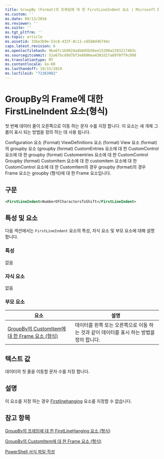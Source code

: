 ```yaml
---
title: GroupBy (Format)의 프레임에 대 한 FirstLineIndent 요소 | Microsoft Docs
ms.custom: ''
ms.date: 09/13/2016
ms.reviewer: ''
ms.suite: ''
ms.tgt_pltfrm: ''
ms.topic: article
ms.assetid: 33be3b9e-53c8-433f-8c11-c65b0d46744c
caps.latest.revision: 6
ms.openlocfilehash: 9ba6fc1b9924a4b0d5b56ee15290a2293217403c
ms.sourcegitcommit: 52a67bcd9d7bf3e8600ea4302d1fa8970ff9c998
ms.translationtype: MT
ms.contentlocale: ko-KR
ms.lasthandoff: 10/15/2019
ms.locfileid: "72363082"
---
```

# <a name="firstlineindent-element-for-frame-for-groupby-format"></a>GroupBy의 Frame에 대한 FirstLineIndent 요소(형식)

첫 번째 데이터 줄이 오른쪽으로 이동 하는 문자 수를 지정 합니다. 이 요소는 새 개체 그룹이 표시 되는 방법을 정의 하는 데 사용 됩니다.

Configuration 요소 (Format) ViewDefinitions 요소 (format) View 요소 (format)의 groupby 요소 (groupby (format) CustomEntries 요소에 대 한 CustomControl 요소에 대 한 groupby (format) Customentries 요소에 대 한 CustomControl Groupby (format) CustomItem 요소에 대 한 customitem 요소에 대 한 CustomControl 요소에 대 한 CustomItem의 경우 groupby (format)의 경우 Frame 요소는 groupby (형식)에 대 한 Frame 요소입니다.

## <a name="syntax"></a>구문

```xml
<FirstLineIndent>NumberOfCharactersToShift</FirstLineIndent>
```

## <a name="attributes-and-elements"></a>특성 및 요소

다음 섹션에서는 `FirstLineIndent` 요소의 특성, 자식 요소 및 부모 요소에 대해 설명 합니다.

### <a name="attributes"></a>특성

없음

### <a name="child-elements"></a>자식 요소

없음

### <a name="parent-elements"></a>부모 요소

|요소|설명|
|-------------|-----------------|
|[GroupBy의 CustomItem에 대 한 Frame 요소 (형식)](./frame-element-for-customitem-for-groupby-format.md)|데이터를 왼쪽 또는 오른쪽으로 이동 하는 것과 같이 데이터를 표시 하는 방법을 정의 합니다.|

## <a name="text-value"></a>텍스트 값

데이터의 첫 줄을 이동할 문자 수를 지정 합니다.

## <a name="remarks"></a>설명

이 요소를 지정 하는 경우 [Firstlinehanging](./firstlinehanging-element-for-frame-for-groupby-format.md) 요소를 지정할 수 없습니다.

## <a name="see-also"></a>참고 항목

[GroupBy의 프레임에 대 한 FirstLineHanging 요소 (형식)](./firstlinehanging-element-for-frame-for-groupby-format.md)

[GroupBy의 CustomItem에 대 한 Frame 요소 (형식)](./frame-element-for-customitem-for-groupby-format.md)

[PowerShell 서식 파일 작성](./writing-a-powershell-formatting-file.md)
